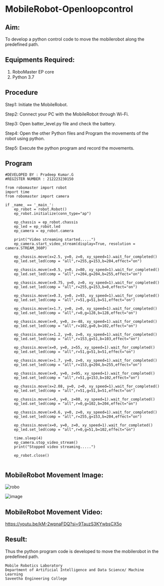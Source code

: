 # MobileRobot-Openloopcontrol
## Aim:

To develop a python control code to move the mobilerobot along the predefined path.

## Equipments Required:
1. RoboMaster EP core
2. Python 3.7

## Procedure

Step1:
Initiate the MobileRobot.

Step2:
Connect your PC with the MobileRobot through Wi-Fi.

Step3:
Open batter_level.py file and check the battery.

Step4:
Open the other Python files and Program the movements of the robot using python.

Step5:
Execute the python program and record the movements.

## Program
```
#DEVELOPED BY : Pradeep Kumar.G
#REGISTER NUMBER : 212223230150

from robomaster import robot
import time
from robomaster import camera

if _name_ == '_main_':
    ep_robot = robot.Robot()
    ep_robot.initialize(conn_type="ap")

    ep_chassis = ep_robot.chassis
    ep_led = ep_robot.led
    ep_camera = ep_robot.camera

    print("Video streaming started.....")
    ep_camera.start_video_stream(display=True, resolution = camera.STREAM_360P)

    ep_chassis.move(x=2.5, y=0, z=0, xy_speed=1).wait_for_completed()
    ep_led.set_led(comp = "all",r=255,g=153,b=204,effect="on")

    ep_chassis.move(x=0.5, y=0, z=80, xy_speed=1).wait_for_completed()
    ep_led.set_led(comp = "all",r=204,g=204,b=255,effect="on")

    ep_chassis.move(x=0.75, y=0, z=0, xy_speed=1).wait_for_completed()
    ep_led.set_led(comp = "all",r=255,g=153,b=0,effect="on")

    ep_chassis.move(x=0.3, y=0, z=93, xy_speed=1).wait_for_completed()
    ep_led.set_led(comp = "all",r=51,g=51,b=51,effect="on")

    ep_chassis.move(x=1.7, y=0, z=0, xy_speed=1).wait_for_completed()
    ep_led.set_led(comp = "all",r=0,g=128,b=128,effect="on")
    
    ep_chassis.move(x=0, y=0, z=-48, xy_speed=1).wait_for_completed()
    ep_led.set_led(comp = "all",r=102,g=0,b=102,effect="on")

    ep_chassis.move(x=1.2, y=0, z=0, xy_speed=1).wait_for_completed()
    ep_led.set_led(comp = "all",r=153,g=51,b=103,effect="on")

    ep_chassis.move(x=0, y=0, z=55, xy_speed=1).wait_for_completed()
    ep_led.set_led(comp = "all",r=51,g=51,b=51,effect="on")

    ep_chassis.move(x=1.7, y=0, z=0, xy_speed=1).wait_for_completed()
    ep_led.set_led(comp = "all",r=153,g=204,b=255,effect="on")

    ep_chassis.move(x=0, y=0, z=95, xy_speed=1).wait_for_completed()
    ep_led.set_led(comp = "all",r=51,g=153,b=102,effect="on")

    ep_chassis.move(x=2.08, y=0, z=0, xy_speed=1).wait_for_completed()
    ep_led.set_led(comp = "all",r=51,g=51,b=51,effect="on")

    ep_chassis.move(x=0, y=0, z=80, xy_speed=1).wait_for_completed()
    ep_led.set_led(comp = "all",r=0,g=102,b=204,effect="on")

    ep_chassis.move(x=0.6, y=0, z=0, xy_speed=1).wait_for_completed()
    ep_led.set_led(comp = "all",r=255,g=153,b=204,effect="on")

    ep_chassis.move(x=0, y=0, z=0, xy_speed=1).wait_for_completed()
    ep_led.set_led(comp = "all",r=0,g=51,b=102,effect="on")

    time.sleep(4)
    ep_camera.stop_video_stream()
    print("Stopped video streaming.....")

    ep_robot.close()
    

```

## MobileRobot Movement Image:

![robo](./img/robomaster.png)

![image](https://github.com/KrishnaPrasad148/mobilerobot-openloopcontrol/assets/147332763/cdeb75d8-b278-4660-b2e0-035542653193)


## MobileRobot Movement Video:
https://youtu.be/kM-2wpnaFDQ?si=9TauzS3KYwbsCX5o

## Result:
Thus the python program code is developed to move the mobilerobot in the predefined path.


```
Mobile Robotics Laboratory
Department of Artificial Intelligence and Data Science/ Machine Learning
Saveetha Engineering College
```
